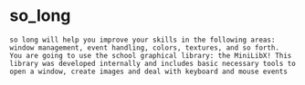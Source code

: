 # so_long

    so long will help you improve your skills in the following areas: window management, event handling, colors, textures, and so forth.
    You are going to use the school graphical library: the MiniLibX! This library was developed internally and includes basic necessary tools to open a window, create images and deal with keyboard and mouse events
